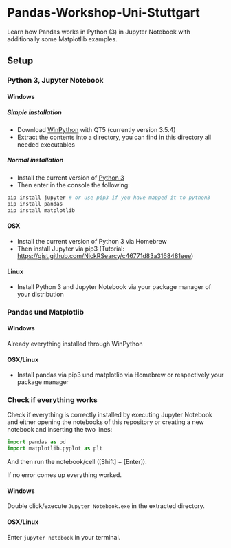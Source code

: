 # Pandas-Workshop-Uni-Stuttgart

Learn how Pandas works in Python (3) in Jupyter Notebook with additionally some Matplotlib examples.

## Setup

### Python 3, Jupyter Notebook

#### Windows

##### Simple installation

- Download [WinPython](https://winpython.github.io/) with QT5 (currently version 3.5.4)
- Extract the contents into a directory, you can find in this directory all needed executables

##### Normal installation

- Install the current version of [Python 3](https://www.python.org/downloads/windows/)
- Then enter in the console the following:

```bash
pip install jupyter # or use pip3 if you have mapped it to python3
pip install pandas
pip install matplotlib
```

#### OSX

- Install the current version of Python 3 via Homebrew
- Then install Jupyter via pip3 (Tutorial: https://gist.github.com/NickRSearcy/c46771d83a3168481eee)

#### Linux

- Install Python 3 and Jupyter Notebook via your package manager of your distribution

### Pandas und Matplotlib

#### Windows

Already everything installed through WinPython

#### OSX/Linux

- Install pandas via pip3 und matplotlib via Homebrew or respectively your package manager

### Check if everything works

Check if everything is correctly installed by executing Jupyter Notebook and either opening the notebooks of this repository or creating a new notebook and inserting the two lines:

```python
import pandas as pd
import matplotlib.pyplot as plt
```

And then run the notebook/cell ([Shift] + [Enter]).

If no error comes up everything worked.

#### Windows

Double click/execute `Jupyter Notebook.exe` in the extracted directory.

#### OSX/Linux

Enter `jupyter notebook` in your terminal.
